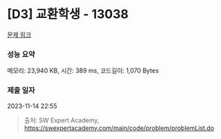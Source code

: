 # [D3] 교환학생 - 13038 

[문제 링크](https://swexpertacademy.com/main/code/problem/problemDetail.do?contestProbId=AXxNn6GaPW4DFASZ) 

### 성능 요약

메모리: 23,940 KB, 시간: 389 ms, 코드길이: 1,070 Bytes

### 제출 일자

2023-11-14 22:55



> 출처: SW Expert Academy, https://swexpertacademy.com/main/code/problem/problemList.do